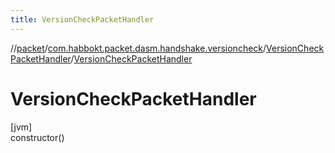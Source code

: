 ```yaml
---
title: VersionCheckPacketHandler
---
```

//[packet](../../../index.html)/[com.habbokt.packet.dasm.handshake.versioncheck](../index.html)/[VersionCheckPacketHandler](index.html)/[VersionCheckPacketHandler](-version-check-packet-handler.html)



# VersionCheckPacketHandler



[jvm]\
constructor()




